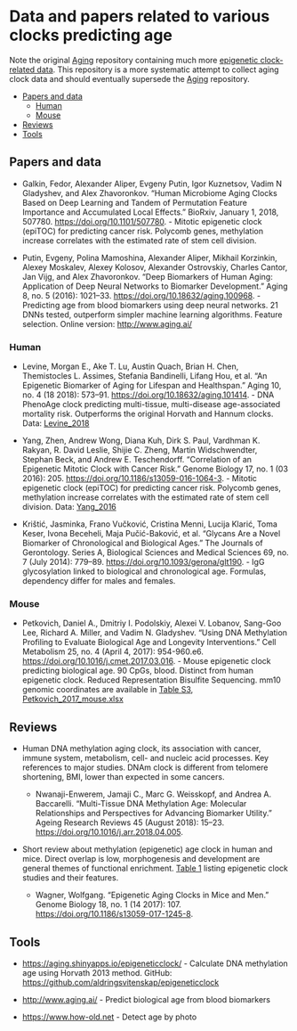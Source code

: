 # Data and papers related to various clocks predicting age

Note the original [Aging](https://github.com/mdozmorov/Aging) repository containing much more [epigenetic clock-related data](https://github.com/mdozmorov/Aging/tree/master/data). This repository is a more systematic attempt to collect aging clock data and should eventually supersede the [Aging](https://github.com/mdozmorov/Aging) repository.

* [Papers and data](#papers-and-data)
  * [Human](#human)
  * [Mouse](#mouse)
* [Reviews](#reviews)
* [Tools](#tools)

## Papers and data

- Galkin, Fedor, Alexander Aliper, Evgeny Putin, Igor Kuznetsov, Vadim N Gladyshev, and Alex Zhavoronkov. “Human Microbiome Aging Clocks Based on Deep Learning and Tandem of Permutation Feature Importance and Accumulated Local Effects.” BioRxiv, January 1, 2018, 507780. https://doi.org/10.1101/507780. - Mitotic epigenetic clock (epiTOC) for predicting cancer risk. Polycomb genes, methylation increase correlates with the estimated rate of stem cell division.

- Putin, Evgeny, Polina Mamoshina, Alexander Aliper, Mikhail Korzinkin, Alexey Moskalev, Alexey Kolosov, Alexander Ostrovskiy, Charles Cantor, Jan Vijg, and Alex Zhavoronkov. “Deep Biomarkers of Human Aging: Application of Deep Neural Networks to Biomarker Development.” Aging 8, no. 5 (2016): 1021–33. https://doi.org/10.18632/aging.100968. - Predicting age from blood biomarkers using deep neural networks. 21 DNNs tested, outperform simpler machine learning algorithms. Feature selection. Online version: http://www.aging.ai/

### Human

- Levine, Morgan E., Ake T. Lu, Austin Quach, Brian H. Chen, Themistocles L. Assimes, Stefania Bandinelli, Lifang Hou, et al. “An Epigenetic Biomarker of Aging for Lifespan and Healthspan.” Aging 10, no. 4 (18 2018): 573–91. https://doi.org/10.18632/aging.101414. - DNA PhenoAge clock predicting multi-tissue, multi-disease age-associated mortality risk. Outperforms the original Horvath and Hannum clocks. Data: [Levine_2018](data/Levine_2018/)

- Yang, Zhen, Andrew Wong, Diana Kuh, Dirk S. Paul, Vardhman K. Rakyan, R. David Leslie, Shijie C. Zheng, Martin Widschwendter, Stephan Beck, and Andrew E. Teschendorff. “Correlation of an Epigenetic Mitotic Clock with Cancer Risk.” Genome Biology 17, no. 1 (03 2016): 205. https://doi.org/10.1186/s13059-016-1064-3. - Mitotic epigenetic clock (epiTOC) for predicting cancer risk. Polycomb genes, methylation increase correlates with the estimated rate of stem cell division. Data: [Yang_2016](data/Yang_2016/)

- Krištić, Jasminka, Frano Vučković, Cristina Menni, Lucija Klarić, Toma Keser, Ivona Beceheli, Maja Pučić-Baković, et al. “Glycans Are a Novel Biomarker of Chronological and Biological Ages.” The Journals of Gerontology. Series A, Biological Sciences and Medical Sciences 69, no. 7 (July 2014): 779–89. https://doi.org/10.1093/gerona/glt190. - IgG glycosylation linked to biological and chronological age. Formulas, dependency differ for males and females.

### Mouse

- Petkovich, Daniel A., Dmitriy I. Podolskiy, Alexei V. Lobanov, Sang-Goo Lee, Richard A. Miller, and Vadim N. Gladyshev. “Using DNA Methylation Profiling to Evaluate Biological Age and Longevity Interventions.” Cell Metabolism 25, no. 4 (April 4, 2017): 954-960.e6. https://doi.org/10.1016/j.cmet.2017.03.016. - Mouse epigenetic clock predicting biological age. 90 CpGs, blood. Distinct from human epigenetic clock. Reduced Representation Bisulfite Sequencing. mm10 genomic coordinates are available in [Table S3](https://www.cell.com/cms/10.1016/j.cmet.2017.03.016/attachment/08ea219a-4d0a-430b-9062-0bc103e20c20/mmc4.xlsx), [Petkovich_2017_mouse.xlsx](data/Petkovich_2017_mouse.xlsx)



## Reviews

-  Human DNA methylation aging clock, its association with cancer, immune system, metabolism, cell- and nucleic acid processes. Key references to major studies. DNAm clock is different from telomere shortening, BMI, lower than expected in some cancers.
    - Nwanaji-Enwerem, Jamaji C., Marc G. Weisskopf, and Andrea A. Baccarelli. “Multi-Tissue DNA Methylation Age: Molecular Relationships and Perspectives for Advancing Biomarker Utility.” Ageing Research Reviews 45 (August 2018): 15–23. https://doi.org/10.1016/j.arr.2018.04.005.

- Short review about methylation (epigenetic) age clock in human and mice. Direct overlap is low, morphogenesis and development are general themes of functional enrichment. [Table 1](https://genomebiology.biomedcentral.com/articles/10.1186/s13059-017-1245-8#Tab1) listing epigenetic clock studies and their features.
    - Wagner, Wolfgang. “Epigenetic Aging Clocks in Mice and Men.” Genome Biology 18, no. 1 (14 2017): 107. https://doi.org/10.1186/s13059-017-1245-8.


## Tools

- https://aging.shinyapps.io/epigeneticclock/ - Calculate DNA methylation age using Horvath 2013 method. GitHub: https://github.com/aldringsvitenskap/epigeneticclock

- http://www.aging.ai/ - Predict biological age from blood biomarkers

- https://www.how-old.net - Detect age by photo